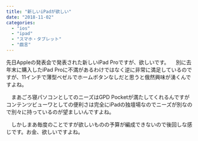 ```yaml
---
title: "新しいiPadが欲しい"
date: "2018-11-02"
categories: 
  - "ios"
  - "ipad"
  - "スマホ・タブレット"
  - "戯言"
---
```


先日Appleの発表会で発表された新しいiPad Proですが、欲しいです。 　別に去年末に購入したiPad Proに不満があるわけではなく逆に非常に満足しているのですが、11インチで薄型ベゼルでホームボタンなしだと思うと俄然興味が湧くんですよね。

　まあごろ寝パソコンとしてのニーズはGPD Pocketが満たしてくれるんですがコンテンツビューワとしての便利さは完全にiPadの独壇場なのでニーズが別なので別々に持っているのが望ましいんですよね。

　しかしまあ毎度のことですが欲しいものの予算が編成できないので後回しな感じです。お金、欲しいですよね。
